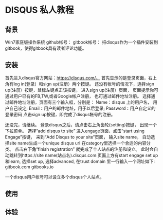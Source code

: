 # DISQUS 私人教程

## 背景
Win7家庭版操作系统
github帐号：
gitbook帐号：
把disqus作为一个插件安装到gitbook，使得gitbook具有读者评论功能。

## 安装

首先进入disqus官方网站：https://disqus.com/。
首先显示的是登录页面，右上角有log in(登录）和sign up(注册）两个按键。
还没有帐号的情况下，选择sign up(注册）按键，鼠标左键点击该按键。
进入sign up(注册）页面，
页面提示你可通过用户已有的FB,TW,或者Google帐户注册，
也可通过邮件地址注册。
选择通过邮件地址注册，页面有三个输入框，分别是：
Name：disqus 上的用户名， 用户自己设定;
Email：用户的邮件地址，用于以后登录;
Password：用户自定义的登录密码
点击sign up按键，即完成了disqus帐号的注册。

还没完，请继续。
登录disqus之后，请点击右上角齿轮(setting)按键，
出现一个下拉菜单。
选择“add disqus to site”
进入engage页面，点击“start using Engage”按键，
来到“Add Disqus to your site”页面，
输入site name，
自动选择site name生成一个unique disqus url
在category里选择一个合适的内容分类。
点击右下角“finish registration”
就完成了个人站点的注册和设立。
此时会自动跳转到https://site name(站点名).disqus.com
页面上方有start engage set up 和learn,
选择set up,
选择advanced,
在trust domain 里一行输入一个网址如下: 
gitbook.com
gitbooks.io



一个disqus用户帐号可以设立多个disqus个人站点。









## 使用

## 体验

